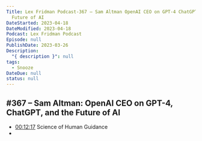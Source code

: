 ```yaml
---
Title: Lex Fridman Podcast-367 – Sam Altman OpenAI CEO on GPT-4 ChatGPT and the
  Future of AI
DateStarted: 2023-04-18
DateModified: 2023-04-18
Podcast: Lex Fridman Podcast
Episode: null
PublishDate: 2023-03-26
Description:
  "{ description }": null
tags:
  - Snooze
DateDue: null
status: null
---
```


## #367 – Sam Altman: OpenAI CEO on GPT-4, ChatGPT, and the Future of AI

- [00:12:17](obsidian://podnotes?episodeName=%23367+%E2%80%93+Sam+Altman%3A+OpenAI+CEO+on+GPT-4%2C+ChatGPT%2C+and+the+Future+of+AI&url=https%3A%2F%2Flexfridman.com%2Ffeed%2Fpodcast%2F&time=737.594726) Science of Human Guidance
-
